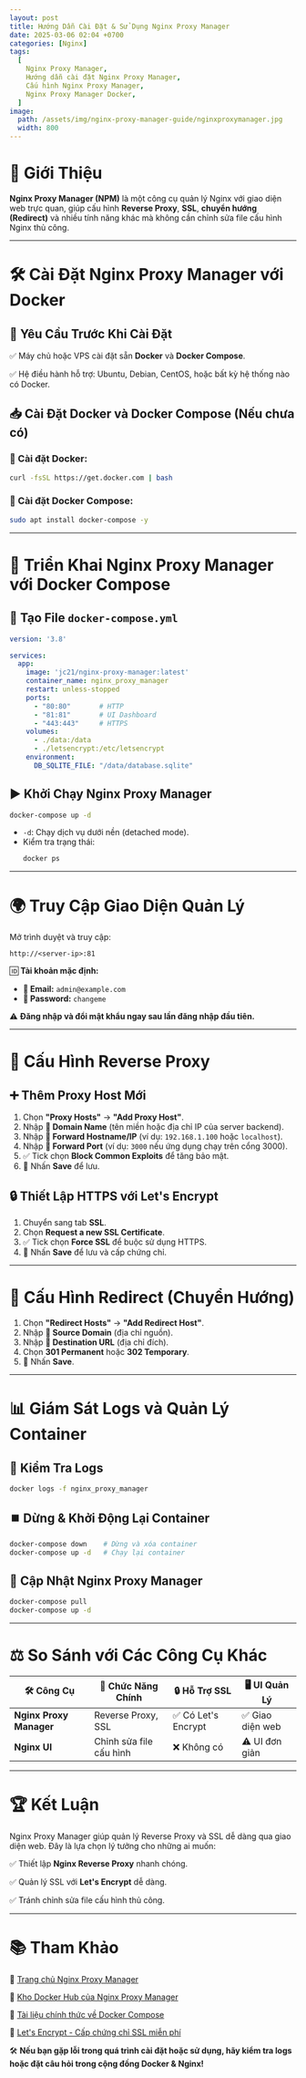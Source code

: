 ```yaml
---
layout: post
title: Hướng Dẫn Cài Đặt & Sử Dụng Nginx Proxy Manager
date: 2025-03-06 02:04 +0700
categories: [Nginx]
tags:
  [
    Nginx Proxy Manager,
    Hướng dẫn cài đặt Nginx Proxy Manager,
    Cấu hình Nginx Proxy Manager,
    Nginx Proxy Manager Docker,
  ]
image:
  path: /assets/img/nginx-proxy-manager-guide/nginxproxymanager.jpg
  width: 800
---
```

# 🚀 Giới Thiệu

**Nginx Proxy Manager (NPM)** là một công cụ quản lý Nginx với giao diện web trực quan, giúp cấu hình **Reverse Proxy**, **SSL**, **chuyển hướng (Redirect)** và nhiều tính năng khác mà không cần chỉnh sửa file cấu hình Nginx thủ công.

---

# 🛠 Cài Đặt Nginx Proxy Manager với Docker

## 📌 Yêu Cầu Trước Khi Cài Đặt

✅ Máy chủ hoặc VPS cài đặt sẵn **Docker** và **Docker Compose**.

✅ Hệ điều hành hỗ trợ: Ubuntu, Debian, CentOS, hoặc bất kỳ hệ thống nào có Docker.

## 📥 Cài Đặt Docker và Docker Compose (Nếu chưa có)

### 🔹 Cài đặt Docker:

```sh
curl -fsSL https://get.docker.com | bash
```

### 🔹 Cài đặt Docker Compose:

```sh
sudo apt install docker-compose -y
```

---

# 🚀 Triển Khai Nginx Proxy Manager với Docker Compose

## 📂 Tạo File `docker-compose.yml`

```yaml
version: '3.8'

services:
  app:
    image: 'jc21/nginx-proxy-manager:latest'
    container_name: nginx_proxy_manager
    restart: unless-stopped
    ports:
      - "80:80"       # HTTP
      - "81:81"       # UI Dashboard
      - "443:443"     # HTTPS
    volumes:
      - ./data:/data
      - ./letsencrypt:/etc/letsencrypt
    environment:
      DB_SQLITE_FILE: "/data/database.sqlite"
```

## ▶️ Khởi Chạy Nginx Proxy Manager

```sh
docker-compose up -d
```

- `-d`: Chạy dịch vụ dưới nền (detached mode).
- Kiểm tra trạng thái:
  ```sh
  docker ps
  ```

---

# 🌍 Truy Cập Giao Diện Quản Lý

Mở trình duyệt và truy cập:

```
http://<server-ip>:81
```

🆔 **Tài khoản mặc định:**
- **📧 Email:** `admin@example.com`
- **🔑 Password:** `changeme`

⚠️ **Đăng nhập và đổi mật khẩu ngay sau lần đăng nhập đầu tiên.**

---

# 🔀 Cấu Hình Reverse Proxy

## ➕ Thêm Proxy Host Mới

1. Chọn **"Proxy Hosts"** → **"Add Proxy Host"**.
2. Nhập **📛 Domain Name** (tên miền hoặc địa chỉ IP của server backend).
3. Nhập **🔗 Forward Hostname/IP** (ví dụ: `192.168.1.100` hoặc `localhost`).
4. Nhập **📌 Forward Port** (ví dụ: `3000` nếu ứng dụng chạy trên cổng 3000).
5. ✅ Tick chọn **Block Common Exploits** để tăng bảo mật.
6. 💾 Nhấn **Save** để lưu.

## 🔒 Thiết Lập HTTPS với Let's Encrypt

1. Chuyển sang tab **SSL**.
2. Chọn **Request a new SSL Certificate**.
3. ✅ Tick chọn **Force SSL** để buộc sử dụng HTTPS.
4. 💾 Nhấn **Save** để lưu và cấp chứng chỉ.

---

# 🔁 Cấu Hình Redirect (Chuyển Hướng)

1. Chọn **"Redirect Hosts"** → **"Add Redirect Host"**.
2. Nhập **📛 Source Domain** (địa chỉ nguồn).
3. Nhập **🔗 Destination URL** (địa chỉ đích).
4. Chọn **301 Permanent** hoặc **302 Temporary**.
5. 💾 Nhấn **Save**.

---

# 📊 Giám Sát Logs và Quản Lý Container

## 📜 Kiểm Tra Logs

```sh
docker logs -f nginx_proxy_manager
```

## ⏹️ Dừng & Khởi Động Lại Container

```sh
docker-compose down    # Dừng và xóa container
docker-compose up -d   # Chạy lại container
```

## 🔄 Cập Nhật Nginx Proxy Manager

```sh
docker-compose pull
docker-compose up -d
```

---

# ⚖️ So Sánh với Các Công Cụ Khác

| 🛠️ Công Cụ                 | 🎯 Chức Năng Chính         | 🔒 Hỗ Trợ SSL         | 🖥️ UI Quản Lý      |
| ----------------------- | ----------------------- | ------------------ | --------------- |
| **Nginx Proxy Manager** | Reverse Proxy, SSL      | ✅ Có Let's Encrypt | ✅ Giao diện web |
| **Nginx UI**            | Chỉnh sửa file cấu hình | ❌ Không có         | ⚠️ UI đơn giản  |

---

# 🏆 Kết Luận

Nginx Proxy Manager giúp quản lý Reverse Proxy và SSL dễ dàng qua giao diện web. Đây là lựa chọn lý tưởng cho những ai muốn:

✅ Thiết lập **Nginx Reverse Proxy** nhanh chóng.

✅ Quản lý SSL với **Let's Encrypt** dễ dàng.

✅ Tránh chỉnh sửa file cấu hình thủ công.

---

# 📚 Tham Khảo

📌 [Trang chủ Nginx Proxy Manager](https://nginxproxymanager.com/)

📌 [Kho Docker Hub của Nginx Proxy Manager](https://hub.docker.com/r/jc21/nginx-proxy-manager)

📌 [Tài liệu chính thức về Docker Compose](https://docs.docker.com/compose/)

📌 [Let's Encrypt - Cấp chứng chỉ SSL miễn phí](https://letsencrypt.org/)

🛠 **Nếu bạn gặp lỗi trong quá trình cài đặt hoặc sử dụng, hãy kiểm tra logs hoặc đặt câu hỏi trong cộng đồng Docker & Nginx!**
